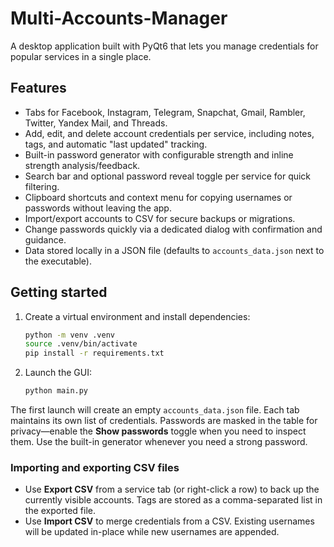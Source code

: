 # Multi-Accounts-Manager

A desktop application built with PyQt6 that lets you manage credentials for popular services in a single place.

## Features

- Tabs for Facebook, Instagram, Telegram, Snapchat, Gmail, Rambler, Twitter, Yandex Mail, and Threads.
- Add, edit, and delete account credentials per service, including notes, tags, and automatic "last updated" tracking.
- Built-in password generator with configurable strength and inline strength analysis/feedback.
- Search bar and optional password reveal toggle per service for quick filtering.
- Clipboard shortcuts and context menu for copying usernames or passwords without leaving the app.
- Import/export accounts to CSV for secure backups or migrations.
- Change passwords quickly via a dedicated dialog with confirmation and guidance.
- Data stored locally in a JSON file (defaults to `accounts_data.json` next to the executable).

## Getting started

1. Create a virtual environment and install dependencies:

   ```bash
   python -m venv .venv
   source .venv/bin/activate
   pip install -r requirements.txt
   ```

2. Launch the GUI:

   ```bash
   python main.py
   ```

The first launch will create an empty `accounts_data.json` file. Each tab maintains its own list of credentials. Passwords are masked in the table for privacy—enable the **Show passwords** toggle when you need to inspect them. Use the built-in generator whenever you need a strong password.

### Importing and exporting CSV files

- Use **Export CSV** from a service tab (or right-click a row) to back up the currently visible accounts. Tags are stored as a comma-separated list in the exported file.
- Use **Import CSV** to merge credentials from a CSV. Existing usernames will be updated in-place while new usernames are appended.
